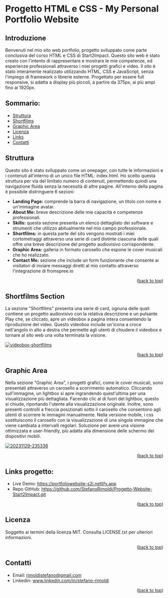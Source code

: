 # Progetto HTML e CSS - My Personal Portfolio Website
<a name="readme-top"></a>
## Introduzione

Benvenuti nel mio sito web portfolio, progetto sviluppato come parte conclusiva del corso HTML e CSS di Start2Impact. 
Questo sito web è stato creato con l'intento di rappresentare e mostrare le mie competenze, ed esperienze professionali attraverso i miei progetti grafici e video.
Il sito è stato interamente realizzato utilizzando HTML, CSS e JavaScript, senza l'impiego di framework o librerie esterne.
Progettato per essere full responsive, si adatta a display più piccoli, a partire da 375px, ai più ampi fino ai 1920px.

## Sommario:
- [Struttura](#struttura)
- [Shortfilms](#shortfilms-section)
- [Graphic Area](#graphic-area)
- [Licenza](#licenza)
- [Links](#links-progetto)
- [Contatti](#contatti)


## Struttura

Questo sito è stato sviluppato come un onepager, con tutte le informazioni e i contenuti all'interno di un unico file HTML: index.html. Ho scelto questa struttura per via del limitato numero di contenuti, permettendo quindi una navigazione fluida senza la necessità di altre pagine.
All'interno della pagina è possibile distringuere 6 sezioni:
* **Landing Page:** comprende la barra di navigazione, un titolo con nome e un'immagine avatar.
* **About Me:** breve descrizione delle mie capacità e competenze professionali.
* **Skills:** questa sezione presenta un elenco dettagliato dei software e strumenti che utilizzo abitualmente nel mio campo professionale.
* **Shortfilms:** in questa parte del sito vengono mostrati i miei cortometraggi attraverso una serie di card distinte ciascuna delle quali offre una breve descrizione del progetto audiovisivo corrispondente.
* **Graphic Area:** galleria in formato carosello che espone le cover musicali che ho realizzato.
* **Contact Me:** sezione che include un form funzionante che consente ai visitatori di inviare messaggi diretti al mio contatto attraverso l'integrazione di fromspree.io

<p align="right">(<a href="#readme-top">back to top</a>)</p>

## Shortfilms Section

La sezione "Shortfilms" presenta una serie di card, ognuna delle quali contiene un progetto audiovisivo con la relativa descrizione e un pulsante Play che, se cliccato, apre un videobox a pagina intera consentendo la riproduzione del video. 
Questo videobox include un'icona a croce nell'angolo in alto a destra che permette agli utenti di chiudere il videobox e tornare al sito web una volta terminata la visione.

<a href="https://ibb.co/rdLwFVw"><img src="https://i.ibb.co/wcbzBfz/videobox-shortfilms.gif" alt="videobox-shortfilms" border="0"></a>
<p align="right">(<a href="#readme-top">back to top</a>)</p>

## Graphic Area

Nella sezione "Graphic Area", i progetti grafici, come le cover musicali, sono presentati attraverso un carosello a scorrimento automatico. 
Cliccando sull'immagine, un lightbox si apre ingrandendo quest'ultima per una  visualizzazione più dettagliata. Facendo clic al di fuori del lightbox, questo si chiude, riportando l'utente alla visualizzazione originale. Inoltre, sono presenti controlli a freccia posizionati sotto il carosello che consentono agli utenti di scorrere le immagini manualmente. Nella versione mobile, i css sostituiscono il carosello con la visualizzazione di una singola immagine che viene cambiata a intervalli regolari. Soluzione per avere una visione ottimizzata e user-friendly, più adatta alla dimensione delle schermo dei dispositivi mobili.

<a href="https://ibb.co/gT0nyj1"><img src="https://i.ibb.co/jMCph6K/20231129-235336.gif" alt="20231129-235336" border="0"></a>
<p align="right">(<a href="#readme-top">back to top</a>)</p>

## Links progetto:
- Live Demo: https://portfoliowebsite-s2i.netlify.app
- Repo GitHub: https://github.com/StefanoRimoldi/Progetto-Website-Start2Impact.git

<p align="right">(<a href="#readme-top">back to top</a>)</p>

## Licenza
Soggetto ai termini della licenza MIT. Consulta LICENSE.txt per ulteriori informazioni.

<p align="right">(<a href="#readme-top">back to top</a>)</p>

## Contatti
- Email: rimoldistefano@gmail.com
- Linkedin: www.linkedin.com/in/stefano-rimoldi

<p align="right">(<a href="#readme-top">back to top</a>)</p>









